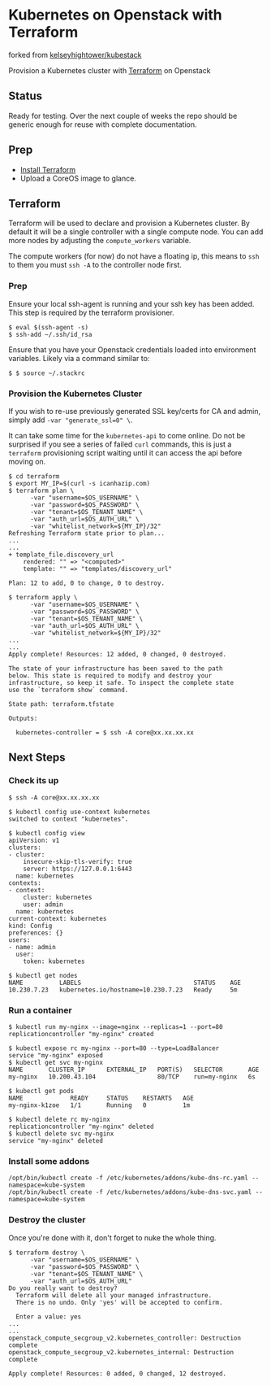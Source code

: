# Kubernetes on Openstack with Terraform

forked from [kelseyhightower/kubestack](https://github.com/kelseyhightower/kubestack)

Provision a Kubernetes cluster with [Terraform](https://www.terraform.io) on Openstack

## Status

Ready for testing. Over the next couple of weeks the repo should be generic enough for reuse with complete documentation.

## Prep

- [Install Terraform](https://www.terraform.io/intro/getting-started/install.html)
- Upload a CoreOS image to glance.

## Terraform

Terraform will be used to declare and provision a Kubernetes cluster. By default it will be a single controller with a single compute node. You can add more nodes by adjusting the `compute_workers` variable.

The compute workers (for now) do not have a floating ip, this means to `ssh` to them you must `ssh -A` to the controller node first.

### Prep

Ensure your local ssh-agent is running and your ssh key has been added. This step is required by the terraform provisioner.

```
$ eval $(ssh-agent -s)
$ ssh-add ~/.ssh/id_rsa
```

Ensure that you have your Openstack credentials loaded into environment variables. Likely via a command similar to:

```
$ $ source ~/.stackrc
```

### Provision the Kubernetes Cluster

If you wish to re-use previously generated SSL key/certs for CA and admin, simply add `-var "generate_ssl=0" \`.

It can take some time for the `kubernetes-api` to come online.  Do not be surprised if you see a series of failed `curl` commands, this is just a `terraform` provisioning script waiting until it can access the api before moving on.

```
$ cd terraform
$ export MY_IP=$(curl -s icanhazip.com)
$ terraform plan \
      -var "username=$OS_USERNAME" \
      -var "password=$OS_PASSWORD" \
      -var "tenant=$OS_TENANT_NAME" \
      -var "auth_url=$OS_AUTH_URL" \
      -var "whitelist_network=${MY_IP}/32"
Refreshing Terraform state prior to plan...
...
...
+ template_file.discovery_url
    rendered: "" => "<computed>"
    template: "" => "templates/discovery_url"

Plan: 12 to add, 0 to change, 0 to destroy.

$ terraform apply \
      -var "username=$OS_USERNAME" \
      -var "password=$OS_PASSWORD" \
      -var "tenant=$OS_TENANT_NAME" \
      -var "auth_url=$OS_AUTH_URL" \
      -var "whitelist_network=${MY_IP}/32"
...
...
Apply complete! Resources: 12 added, 0 changed, 0 destroyed.

The state of your infrastructure has been saved to the path
below. This state is required to modify and destroy your
infrastructure, so keep it safe. To inspect the complete state
use the `terraform show` command.

State path: terraform.tfstate

Outputs:

  kubernetes-controller = $ ssh -A core@xx.xx.xx.xx
```

## Next Steps

### Check its up

```
$ ssh -A core@xx.xx.xx.xx

$ kubectl config use-context kubernetes
switched to context "kubernetes".

$ kubectl config view
apiVersion: v1
clusters:
- cluster:
    insecure-skip-tls-verify: true
    server: https://127.0.0.1:6443
  name: kubernetes
contexts:
- context:
    cluster: kubernetes
    user: admin
  name: kubernetes
current-context: kubernetes
kind: Config
preferences: {}
users:
- name: admin
  user:
    token: kubernetes

$ kubectl get nodes  
NAME          LABELS                               STATUS    AGE
10.230.7.23   kubernetes.io/hostname=10.230.7.23   Ready     5m
```


### Run a container

```
$ kubectl run my-nginx --image=nginx --replicas=1 --port=80
replicationcontroller "my-nginx" created

$ kubectl expose rc my-nginx --port=80 --type=LoadBalancer
service "my-nginx" exposed
$ kubectl get svc my-nginx
NAME       CLUSTER_IP      EXTERNAL_IP   PORT(S)   SELECTOR       AGE
my-nginx   10.200.43.104                 80/TCP    run=my-nginx   6s

$ kubectl get pods
NAME             READY     STATUS    RESTARTS   AGE
my-nginx-k1zoe   1/1       Running   0          1m

$ kubectl delete rc my-nginx
replicationcontroller "my-nginx" deleted
$ kubectl delete svc my-nginx
service "my-nginx" deleted
```

### Install some addons

```
/opt/bin/kubectl create -f /etc/kubernetes/addons/kube-dns-rc.yaml --namespace=kube-system
/opt/bin/kubectl create -f /etc/kubernetes/addons/kube-dns-svc.yaml --namespace=kube-system
```


### Destroy the cluster

Once you're done with it, don't forget to nuke the whole thing.

```
$ terraform destroy \
      -var "username=$OS_USERNAME" \
      -var "password=$OS_PASSWORD" \
      -var "tenant=$OS_TENANT_NAME" \
      -var "auth_url=$OS_AUTH_URL"
Do you really want to destroy?
  Terraform will delete all your managed infrastructure.
  There is no undo. Only 'yes' will be accepted to confirm.

  Enter a value: yes
...
...
openstack_compute_secgroup_v2.kubernetes_controller: Destruction complete
openstack_compute_secgroup_v2.kubernetes_internal: Destruction complete

Apply complete! Resources: 0 added, 0 changed, 12 destroyed.      
```
